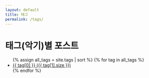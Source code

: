 ```yaml
---
layout: default
title: 태그
permalink: /tags/
---
```


<h1>태그(악기)별 포스트</h1>
<ul>
{% assign all_tags = site.tags | sort %}
{% for tag in all_tags %}
  <li>
    <a href="/tags/{{ tag[0] | downcase | slugify }}/">
      {{ tag[0] }} ({{ tag[1].size }})
    </a>
  </li>
{% endfor %}
</ul>
